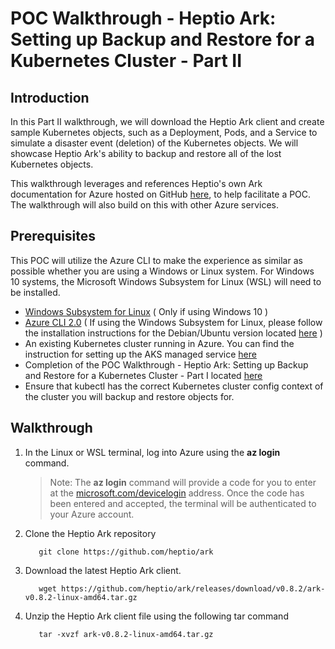 # POC Walkthrough - Heptio Ark: Setting up Backup and Restore for a Kubernetes Cluster - Part II

## Introduction
In this Part II walkthrough, we will download the Heptio Ark client and create sample Kubernetes objects, such as a Deployment, Pods, and a Service to simulate a disaster event (deletion) of the Kubernetes objects. We will showcase Heptio Ark's ability to backup and restore all of the lost Kubernetes objects.

This walkthrough leverages and references Heptio's own Ark documentation for Azure hosted on GitHub [here](https://heptio.github.io/ark/v0.8.1/index.html), to help facilitate a POC. The walkthrough will also build on this with other Azure services.

## Prerequisites
This POC will utilize the Azure CLI to make the experience as similar as possible whether you are using a Windows or Linux system. For Windows 10 systems, the Microsoft Windows Subsystem for Linux (WSL) will need to be installed. 
* [Windows Subsystem for Linux](https://docs.microsoft.com/en-us/windows/wsl/install-win10) ( Only if using Windows 10 )
* [Azure CLI 2.0](https://docs.microsoft.com/en-us/cli/azure/install-azure-cli?view=azure-cli-latest) ( If using the Windows Subsystem for Linux, please follow the installation instructions for the Debian/Ubuntu version located [here](https://docs.microsoft.com/en-us/cli/azure/install-azure-cli-apt?view=azure-cli-latest) )
* An existing Kubernetes cluster running in Azure. You can find the instruction for setting up the AKS managed service [here](https://github.com/Azure/fta-internalbusinessapps/blob/master/appmodernization/containers/articles/acs-aks-managed-deployment.md)
* Completion of the POC Walkthrough - Heptio Ark: Setting up Backup and Restore for a Kubernetes Cluster - Part I located [here](https://github.com/Azure/fta-internalbusinessapps/blob/master/appmodernization/containers/articles/heptio-ark-kubernestes-setup.md)
* Ensure that kubectl has the correct Kubernetes cluster config context of the cluster you will backup and restore objects for.


## Walkthrough
1. In the Linux or WSL terminal, log into Azure using the **az login** command.

   > Note: The **az login** command will provide a code for you to enter at the [microsoft.com/devicelogin](https://microsoft.com/devicelogin) address. Once the code has been entered and accepted, the terminal will be authenticated to your Azure account.
2. Clone the Heptio Ark repository 
   ```
      git clone https://github.com/heptio/ark      
   ```
3. Download the latest Heptio Ark client. 
   ```
      wget https://github.com/heptio/ark/releases/download/v0.8.2/ark-v0.8.2-linux-amd64.tar.gz
   ```
4. Unzip the Heptio Ark client file using the following tar command
   ```
      tar -xvzf ark-v0.8.2-linux-amd64.tar.gz
   ```
